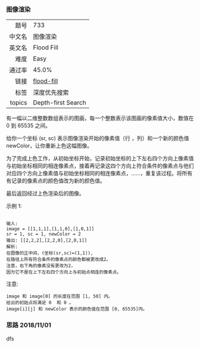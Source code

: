 ### 图像渲染
|	|	|
|---:|:---|
|题号|733|
|中文名|图像渲染|
|英文名|Flood Fill|
|难度|Easy|
|通过率|45.0%|
|链接|[flood-fill](https://leetcode-cn.com/problems/flood-fill/description/)|
|标签|深度优先搜索|
|topics|Depth-first Search|


有一幅以二维整数数组表示的图画，每一个整数表示该图画的像素值大小，数值在 0 到 65535 之间。

给你一个坐标 (sr, sc) 表示图像渲染开始的像素值（行 ，列）和一个新的颜色值 newColor，让你重新上色这幅图像。

为了完成上色工作，从初始坐标开始，记录初始坐标的上下左右四个方向上像素值与初始坐标相同的相连像素点，接着再记录这四个方向上符合条件的像素点与他们对应四个方向上像素值与初始坐标相同的相连像素点，&hellip;&hellip;，重复该过程。将所有有记录的像素点的颜色值改为新的颜色值。

最后返回经过上色渲染后的图像。

示例 1:

```

输入: 
image = [[1,1,1],[1,1,0],[1,0,1]]
sr = 1, sc = 1, newColor = 2
输出: [[2,2,2],[2,2,0],[2,0,1]]
解析: 
在图像的正中间，(坐标(sr,sc)=(1,1)),
在路径上所有符合条件的像素点的颜色都被更改成2。
注意，右下角的像素没有更改为2，
因为它不是在上下左右四个方向上与初始点相连的像素点。

```

注意:

	image 和 image[0] 的长度在范围 [1, 50] 内。
	给出的初始点将满足 0  和 0 。
	image[i][j] 和 newColor 表示的颜色值在范围 [0, 65535]内。



### 思路 2018/11/01
dfs